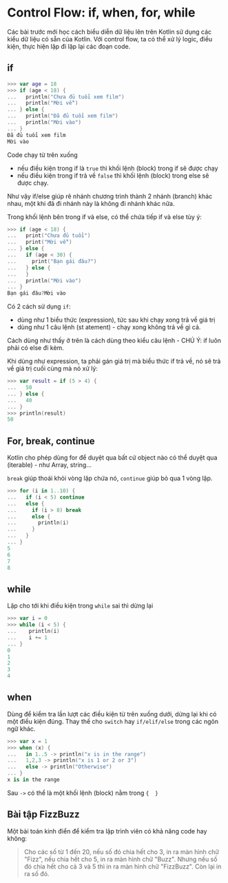 # Control Flow: if, when, for, while

Các bài trước mới học cách biểu diễn dữ liệu lên trên Kotlin sử dụng các kiểu dữ liệu có sẵn của Kotlin. Với control flow, ta có thể xử lý logic, điều kiện, thực hiện lặp đi lặp lại các đoạn code.

## if

```kotlin
>>> var age = 18
>>> if (age < 18) {
...   println("Chưa đủ tuổi xem film")
...   println("Mời về")
... } else {
...   println("Đã đủ tuổi xem film")
...   println("Mời vào")
... }
Đã đủ tuổi xem film
Mời vào

```

Code chạy từ trên xuống
- nếu điều kiện trong if là `true` thì khối lệnh (block) trong if sẽ được chạy
- nếu điều kiện trong if trả về `false` thì khối lệnh (block) trong else sẽ được chạy.

Như vậy if/else giúp rẽ nhánh chương trình thành 2 nhánh (branch) khác nhau, một khi đã đi nhánh này là không đi nhánh khác nữa.

Trong khối lệnh bên trong if và else, có thể chứa tiếp if và else tùy ý:

```kotlin
>>> if (age < 18) {
...   print("Chưa đủ tuổi")
...   print("Mời về")
... } else {
...   if (age < 30) {
...     print("Bạn gái đâu?")
...   } else {
...   }
...   println("Mời vào")
... }
Bạn gái đâu?Mời vào
```

Có 2 cách sử dụng `if`:
- dùng như 1 biểu thức (expression), tức sau khi chạy xong trả về giá trị
- dùng như 1 câu lệnh (st
atement) - chạy xong không trả về gì cả.

Cách dùng như thấy ở trên là cách dùng theo kiểu câu lệnh - CHÚ Ý: if luôn phải có else đi kèm.

Khi dùng như expression, ta phải gán giá trị mà biểu thức if trả về, nó sẽ trả về giá trị cuối cùng mà nó xử lý:

```kotlin
>>> var result = if (5 > 4) {
...   50
... } else {
...   40
... }
>>> println(result)
50
```

## For, break, continue

Kotlin cho phép dùng for để duyệt qua bất cứ object nào có thể duyệt qua (iterable) - như Array, string...

`break` giúp thoái khỏi vòng lặp chứa nó, `continue` giúp bỏ qua 1 vòng lặp.

```kotlin
>>> for (i in 1..10) {
...   if (i < 5) continue
...   else {
...     if (i > 8) break
...     else {
...       println(i)
...     }
...   }
... }
5
6
7
8
```

## while

Lặp cho tới khi điều kiện trong `while` sai thì dừng lại

```kotlin
>>> var i = 0
>>> while (i < 5) {
...    println(i)
...    i += 1
... }
0
1
2
3
4

```

## when

Dùng để kiểm tra lần lượt các điều kiện từ trên xuống dưới, dừng lại khi có một điều kiện đúng. Thay thế cho `switch` hay `if/elif/else` trong các ngôn ngữ khác.

```kotlin
>>> var x = 1
>>> when (x) {
...   in 1..5 -> println("x is in the range")
...   1,2,3 -> println("x is 1 or 2 or 3")
...   else -> println("Otherwise")
... }
x is in the range
```

Sau `->` có thể là một khối lệnh (block) nằm trong `{  }`

## Bài tập FizzBuzz
Một bài toán kinh điển để kiểm tra lập trình viên có khả năng code hay không:

> Cho các số từ 1 đến 20, nếu số đó chia hết cho 3, in ra màn hình chữ "Fizz", nếu chia hết cho 5, in ra màn hình chữ "Buzz". Nhưng nếu số đó chia hết cho cả 3 và 5 thì in ra màn hình chữ "FizzBuzz". Còn lại in ra số đó.
